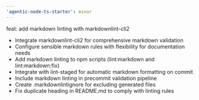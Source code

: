 ```yaml
---
'agentic-node-ts-starter': minor
---
```


feat: add markdown linting with markdownlint-cli2

- Integrate markdownlint-cli2 for comprehensive markdown validation
- Configure sensible markdown rules with flexibility for documentation needs
- Add markdown linting to npm scripts (lint:markdown and lint:markdown:fix)
- Integrate with lint-staged for automatic markdown formatting on commit
- Include markdown linting in precommit validation pipeline
- Create .markdownlintignore for excluding generated files
- Fix duplicate heading in README.md to comply with linting rules
